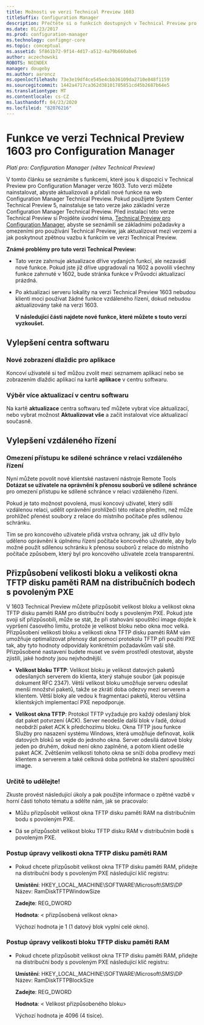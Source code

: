 ```yaml
---
title: Možnosti ve verzi Technical Preview 1603
titleSuffix: Configuration Manager
description: Přečtěte si o funkcích dostupných v Technical Preview pro Configuration Manager verze 1603.
ms.date: 01/23/2017
ms.prod: configuration-manager
ms.technology: configmgr-core
ms.topic: conceptual
ms.assetid: 5f861b72-9f14-4d17-a512-4a79b660abe6
author: aczechowski
ROBOTS: NOINDEX
manager: dougeby
ms.author: aaroncz
ms.openlocfilehash: 73e3e19df4ce545e4cbb36109da2710e848f1159
ms.sourcegitcommit: 1442a4717ca362d38101785851cd45b2687b64e5
ms.translationtype: MT
ms.contentlocale: cs-CZ
ms.lasthandoff: 04/23/2020
ms.locfileid: "82076216"
---
```

# <a name="capabilities-in-technical-preview-1603-for-configuration-manager"></a>Funkce ve verzi Technical Preview 1603 pro Configuration Manager

*Platí pro: Configuration Manager (větev Technical Preview)*

V tomto článku se seznámíte s funkcemi, které jsou k dispozici v Technical Preview pro Configuration Manager verze 1603. Tuto verzi můžete nainstalovat, abyste aktualizovali a přidali nové funkce na web Configuration Manager Technical Preview. Pokud použijete System Center Technical Preview 5, nainstaluje se tato verze jako základní verze Configuration Manager Technical Preview. Před instalací této verze Technical Preview si Projděte úvodní téma, [Technical Preview pro Configuration Manager](../../core/get-started/technical-preview.md), abyste se seznámili se základními požadavky a omezeními pro používání Technical Preview, jak aktualizovat mezi verzemi a jak poskytnout zpětnou vazbu k funkcím ve verzi Technical Preview.  

 **Známé problémy pro tuto verzi Technical Preview:**  

- Tato verze zahrnuje aktualizace dříve vydaných funkcí, ale nezavádí nové funkce. Pokud jste již dříve upgradovali na 1602 a povolili všechny funkce zahrnuté v 1602, bude stránka funkce v Průvodci aktualizací prázdná.  

- Po aktualizaci serveru lokality na verzi Technical Preview 1603 nebudou klienti moci používat žádné funkce vzdáleného řízení, dokud nebudou aktualizovány také na verzi 1603.  

  **V následující části najdete nové funkce, které můžete s touto verzí vyzkoušet.**  

##  <a name="improvements-to-software-center"></a><a name="BKMK_SC1603"></a>Vylepšení centra softwaru  

### <a name="new-tiled-view-for-apps"></a>Nové zobrazení dlaždic pro aplikace  
 Koncoví uživatelé si teď můžou zvolit mezi seznamem aplikací nebo se zobrazením dlaždic aplikací na kartě **aplikace** v centru softwaru.  

### <a name="select-multiple-updates-in-software-center"></a>Výběr více aktualizací v centru softwaru  
 Na kartě **aktualizace** centra softwaru teď můžete vybrat více aktualizací, nebo vybrat možnost **Aktualizovat vše** a začít instalovat více aktualizací současně.  

##  <a name="improvements-to-remote-control"></a><a name="BKMK_RC1603"></a>Vylepšení vzdáleného řízení  

### <a name="limit-shared-clipboard-access-in-a-remote-control-session"></a>Omezení přístupu ke sdílené schránce v relaci vzdáleného řízení  
 Nyní můžete povolit nové klientské nastavení nástroje Remote Tools **Dotázat se uživatele na oprávnění k přenosu souborů ve sdílené schránce** pro omezení přístupu ke sdílené schránce v relaci vzdáleného řízení.  

 Pokud je tato možnost povolená, musí koncový uživatel, který sdílí vzdálenou relaci, udělit oprávnění prohlížeči této relace předtím, než může prohlížeč přenést soubory z relace do místního počítače přes sdílenou schránku.  

 Tím se pro koncového uživatele přidá vrstva ochrany, jak už dřív bylo uděleno oprávnění k úplnému řízení počítače koncového uživatele, aby bylo možné použít sdílenou schránku k přenosu souborů z relace do místního počítače způsobem, který byl pro koncového uživatele zcela transparentní.  

##  <a name="customize-the-ramdisk-tftp-block-size-and-window-size-on-pxe-enabled-distribution-points"></a><a name="BKMK_RamDiskTFTP"></a> Přizpůsobení velikosti bloku a velikosti okna TFTP disku paměti RAM na distribučních bodech s povoleným PXE  
 V 1603 Technical Preview můžete přizpůsobit velikost bloku a velikost okna TFTP disku paměti RAM pro distribuční body s povoleným PXE. Pokud jste svoji síť přizpůsobili, může se stát, že při stahování spouštěcí image dojde k vypršení časového limitu, protože je velikost bloku nebo okna moc velká. Přizpůsobení velikosti bloku a velikosti okna TFTP disku paměti RAM vám umožňuje optimalizovat přenosy dat pomocí protokolu TFTP při použití PXE tak, aby tyto hodnoty odpovídaly konkrétním požadavkům vaší sítě.   
Přizpůsobené nastavení budete muset ve svém prostředí otestovat, abyste zjistili, jaké hodnoty jsou nejvhodnější.  

-   **Velikost bloku TFTP**: Velikost bloku je velikost datových paketů odesílaných serverem do klienta, který stahuje soubor (jak popisuje dokument RFC 2347). Větší velikost bloku umožňuje serveru odesílat menší množství paketů, takže se zkrátí doba odezvy mezi serverem a klientem. Větší bloky ale vedou k fragmentaci paketů, kterou většina klientských implementací PXE nepodporuje.  

-   **Velikost okna TFTP**: Protokol TFTP vyžaduje pro každý odeslaný blok dat paket potvrzení (ACK). Server neodešle další blok v řadě, dokud neobdrží paket ACK k předchozímu bloku. Okna TFTP jsou funkce Služby pro nasazení systému Windows, která umožňuje definovat, kolik datových bloků se vejde do jednoho okna. Server odesílá datové bloky jeden po druhém, dokud není okno zaplněné, a potom klient odešle paket ACK. Zvětšením velikosti tohoto okna se sníží doba prodlevy mezi klientem a serverem a také celková doba potřebná ke stažení spouštěcí image.  

### <a name="try-it-out"></a>Určitě to udělejte!  
 Zkuste provést následující úkoly a pak použijte informace o zpětné vazbě v horní části tohoto tématu a sdělte nám, jak se pracovalo:  

-   Můžu přizpůsobit velikost okna TFTP disku paměti RAM na distribučním bodu s povoleným PXE.  

-   Dá se přizpůsobit velikost bloku TFTP disku RAM v distribučním bodě s povoleným PXE.  

### <a name="to-modify-the-ramdisk-tftp-window-size"></a>Postup úpravy velikosti okna TFTP disku paměti RAM  

- Pokud chcete přizpůsobit velikost okna TFTP disku paměti RAM, přidejte na distribuční body s povoleným PXE následující klíč registru:  

   **Umístění**: HKEY_LOCAL_MACHINE\SOFTWARE\Microsoft\SMS\DP  
  Název: RamDiskTFTPWindowSize  

   **Zadejte**: REG_DWORD  

   **Hodnota**: &lt; přizpůsobená velikost okna\>  

  Výchozí hodnota je 1 (1 datový blok vyplní celé okno).  

### <a name="to-modify-the-ramdisk-tftp-block-size"></a>Postup úpravy velikosti bloku TFTP disku paměti RAM  

- Pokud chcete přizpůsobit velikost okna TFTP disku paměti RAM, přidejte na distribuční body s povoleným PXE následující klíč registru:  

   **Umístění**: HKEY_LOCAL_MACHINE\SOFTWARE\Microsoft\SMS\DP  
  Název: RamDiskTFTPBlockSize  

   **Zadejte**: REG_DWORD  

   **Hodnota**: &lt; Velikost přizpůsobeného bloku\>  

  Výchozí hodnota je 4096 (4 tisíce).  
